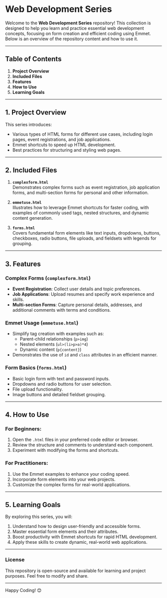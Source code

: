 
# Web Development Series

Welcome to the **Web Development Series** repository! This collection is designed to help you learn and practice essential web development concepts, focusing on form creation and efficient coding using Emmet. Below is an overview of the repository content and how to use it.

---

## Table of Contents

1. **Project Overview**
2. **Included Files**
3. **Features**
4. **How to Use**
5. **Learning Goals**

---

## 1. Project Overview

This series introduces:
- Various types of HTML forms for different use cases, including login pages, event registrations, and job applications.
- Emmet shortcuts to speed up HTML development.
- Best practices for structuring and styling web pages.

---

## 2. Included Files

1. **`complexform.html`**  
   Demonstrates complex forms such as event registration, job application forms, and multi-section forms for personal and other information.

2. **`emmetuse.html`**  
   Illustrates how to leverage Emmet shortcuts for faster coding, with examples of commonly used tags, nested structures, and dynamic content generation.

3. **`forms.html`**  
   Covers fundamental form elements like text inputs, dropdowns, buttons, checkboxes, radio buttons, file uploads, and fieldsets with legends for grouping.

---

## 3. Features

### **Complex Forms (`complexform.html`)**
- **Event Registration**: Collect user details and topic preferences.
- **Job Applications**: Upload resumes and specify work experience and skills.
- **Multi-section Forms**: Capture personal details, addresses, and additional comments with terms and conditions.

### **Emmet Usage (`emmetuse.html`)**
- Simplify tag creation with examples such as:
  - Parent-child relationships (`p>img`)
  - Nested elements (`ul>(li>p>a)*4`)
  - Dynamic content (`p{content}`)
- Demonstrates the use of `id` and `class` attributes in an efficient manner.

### **Form Basics (`forms.html`)**
- Basic login form with text and password inputs.
- Dropdowns and radio buttons for user selection.
- File upload functionality.
- Image buttons and detailed fieldset grouping.

---

## 4. How to Use

### **For Beginners:**
1. Open the `.html` files in your preferred code editor or browser.
2. Review the structure and comments to understand each component.
3. Experiment with modifying the forms and shortcuts.

### **For Practitioners:**
1. Use the Emmet examples to enhance your coding speed.
2. Incorporate form elements into your web projects.
3. Customize the complex forms for real-world applications.

---

## 5. Learning Goals

By exploring this series, you will:
1. Understand how to design user-friendly and accessible forms.
2. Master essential form elements and their attributes.
3. Boost productivity with Emmet shortcuts for rapid HTML development.
4. Apply these skills to create dynamic, real-world web applications.

---

### License

This repository is open-source and available for learning and project purposes. Feel free to modify and share.

---

Happy Coding! 😊
